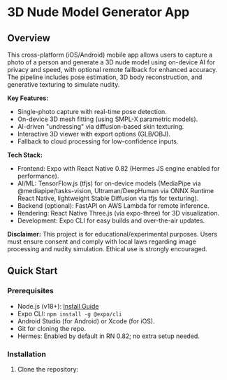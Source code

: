 # 3D Nude Model Generator App

## Overview

This cross-platform (iOS/Android) mobile app allows users to capture a photo of a person and generate a 3D nude model using on-device AI for privacy and speed, with optional remote fallback for enhanced accuracy. The pipeline includes pose estimation, 3D body reconstruction, and generative texturing to simulate nudity.

**Key Features:**
- Single-photo capture with real-time pose detection.
- On-device 3D mesh fitting (using SMPL-X parametric models).
- AI-driven "undressing" via diffusion-based skin texturing.
- Interactive 3D viewer with export options (GLB/OBJ).
- Fallback to cloud processing for low-confidence inputs.

**Tech Stack:**
- Frontend: Expo with React Native 0.82 (Hermes JS engine enabled for performance).
- AI/ML: TensorFlow.js (tfjs) for on-device models (MediaPipe via @mediapipe/tasks-vision, Ultraman/DeepHuman via ONNX Runtime React Native, lightweight Stable Diffusion via tfjs for texturing).
- Backend (optional): FastAPI on AWS Lambda for remote inference.
- Rendering: React Native Three.js (via expo-three) for 3D visualization.
- Development: Expo CLI for easy builds and over-the-air updates.

**Disclaimer:** This project is for educational/experimental purposes. Users must ensure consent and comply with local laws regarding image processing and nudity simulation. Ethical use is strongly encouraged.

## Quick Start

### Prerequisites
- Node.js (v18+): [Install Guide](https://nodejs.org/)
- Expo CLI: `npm install -g @expo/cli`
- Android Studio (for Android) or Xcode (for iOS).
- Git for cloning the repo.
- Hermes: Enabled by default in RN 0.82; no extra setup needed.

### Installation
1. Clone the repository: